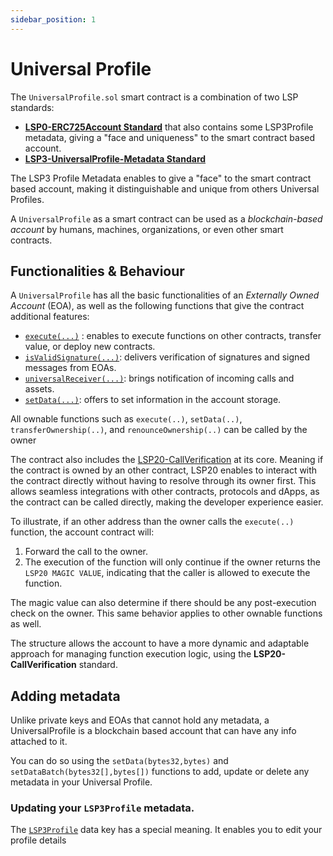 ```yaml
---
sidebar_position: 1
---
```


# Universal Profile

The `UniversalProfile.sol` smart contract is a combination of two LSP standards:
- **[LSP0-ERC725Account Standard](../../standards/universal-profile/lsp0-erc725account)** that also contains some LSP3Profile metadata, giving a "face and uniqueness" to the smart contract based account.
- **[LSP3-UniversalProfile-Metadata Standard](https://github.com/lukso-network/LIPs/blob/main/LSPs/LSP-3-UniversalProfile-Metadata.md)**

The LSP3 Profile Metadata enables to give a "face" to the smart contract based account, making it distinguishable and unique from others Universal Profiles. 

A `UniversalProfile` as a smart contract can be used as a _blockchain-based account_ by humans, machines, organizations, or even other smart contracts.

## Functionalities & Behaviour

A `UniversalProfile` has all the basic functionalities of an _Externally Owned Account_ (EOA), as well as the following functions that give the contract additional features:

- [`execute(...)`](#execute) : enables to execute functions on other contracts, transfer value, or deploy new contracts.
- [`isValidSignature(...)`](#isvalidsignature): delivers verification of signatures and signed messages from EOAs.
- [`universalReceiver(...)`](#universalreceiver): brings notification of incoming calls and assets.
- [`setData(...)`](#setdata): offers to set information in the account storage.

All ownable functions such as `execute(..)`, `setData(..)`, `transferOwnership(..)`, and `renounceOwnership(..)` can be called by the owner 

The contract also includes the [LSP20-CallVerification](../../standards/universal-profile/lsp0-erc725account.md#lsp20---call-verification) at its core. Meaning if the contract is owned by an other contract, LSP20 enables to interact with the contract directly without having to resolve through its owner first. This allows seamless integrations with other contracts, protocols and dApps, as the contract can be called directly, making the developer experience easier.

To illustrate, if an other address than the owner calls the `execute(..)` function, the account contract will:

1. Forward the call to the owner. 
2. The execution of the function will only continue if the owner returns the `LSP20 MAGIC VALUE`, indicating that the caller is allowed to execute the function. 

The magic value can also determine if there should be any post-execution check on the owner. This same behavior applies to other ownable functions as well.

The structure allows the account to have a more dynamic and adaptable approach for managing function execution logic, using the **LSP20-CallVerification** standard.

## Adding metadata 

Unlike private keys and EOAs that cannot hold any metadata, a UniversalProfile is a blockchain based account that can have any info attached to it.

You can do so using the `setData(bytes32,bytes)` and `setDataBatch(bytes32[],bytes[])` functions to add, update or delete any metadata in your Universal Profile.

### Updating your `LSP3Profile` metadata.

The [`LSP3Profile`](../../standards/universal-profile/lsp3-profile-metadata.md#lsp3profile) data key has a special meaning. It enables you to edit your profile details